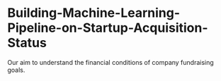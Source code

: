 # Building-Machine-Learning-Pipeline-on-Startup-Acquisition-Status
Our aim to understand the financial conditions of company fundraising goals.
